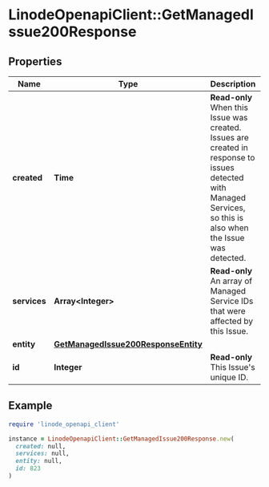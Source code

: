 # LinodeOpenapiClient::GetManagedIssue200Response

## Properties

| Name | Type | Description | Notes |
| ---- | ---- | ----------- | ----- |
| **created** | **Time** | __Read-only__ When this Issue was created. Issues are created in response to issues detected with Managed Services, so this is also when the Issue was detected. | [optional][readonly] |
| **services** | **Array&lt;Integer&gt;** | __Read-only__ An array of Managed Service IDs that were affected by this Issue. | [optional][readonly] |
| **entity** | [**GetManagedIssue200ResponseEntity**](GetManagedIssue200ResponseEntity.md) |  | [optional] |
| **id** | **Integer** | __Read-only__ This Issue&#39;s unique ID. | [optional][readonly] |

## Example

```ruby
require 'linode_openapi_client'

instance = LinodeOpenapiClient::GetManagedIssue200Response.new(
  created: null,
  services: null,
  entity: null,
  id: 823
)
```

